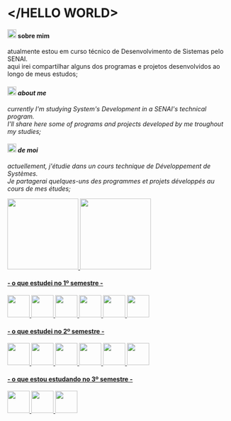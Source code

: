 # </HELLO WORLD>

<h4><img src="https://cdn-icons-png.flaticon.com/128/197/197386.png" height="20px" width="20px">  sobre mim  </h4>
atualmente estou em curso técnico de Desenvolvimento de Sistemas pelo SENAI.<br>
aqui irei compartilhar alguns dos programas e projetos desenvolvidos ao longo
de meus estudos;

<i><h4><img src="https://cdn-icons-png.flaticon.com/128/197/197484.png" height="20px" width="20px">  about me   </h4>
currently I'm studying System's Development in a SENAI's technical program.<br>
I'll share here some of programs and projects developed by me troughout my studies;</i>

<i><h4><img src="https://cdn-icons-png.flaticon.com/128/197/197560.png" height="20px" width="20px">  de moi   </h4>
actuellement, j'étudie dans un cours technique de Développement de Systèmes.<br>
Je partagerai quelques-uns des programmes et projets développés au cours de mes études;</i>


<div>
<a href="https://github.com/o-Drive">
<img height="160em" src="https://github-readme-stats.vercel.app/api?username=o-Drive&amp;show_icons=true&amp;theme=gotham&amp;include_all_commits=true&amp;count_private=true">
<img height="160em" src="https://github-readme-stats.vercel.app/api/top-langs/?username=o-Drive&amp;layout=compact&amp;langs_count=7&amp;theme=gotham">
</div>
  
<h4>- o que estudei no 1º semestre -</h4>
<div>
  <img src="https://cdn.jsdelivr.net/gh/devicons/devicon/icons/python/python-original-wordmark.svg" height=50px width=50px/>
  <img src="https://cdn.jsdelivr.net/gh/devicons/devicon/icons/html5/html5-plain-wordmark.svg" height=50px width=50px/>
  <img src="https://cdn.jsdelivr.net/gh/devicons/devicon/icons/css3/css3-plain-wordmark.svg" height=50px width=50px/>
  <img src="https://cdn.jsdelivr.net/gh/devicons/devicon/icons/bootstrap/bootstrap-plain.svg" height=50px width=50px/>   
  <img src="https://cdn.jsdelivr.net/gh/devicons/devicon/icons/figma/figma-original.svg" height=50px width=50px/>
  <img src="https://cdn.jsdelivr.net/gh/devicons/devicon/icons/sqlite/sqlite-original.svg" height=50px width=50px/>
</div>

<h4>- o que estudei no 2º semestre -</h4>
<div>
  <img src="https://cdn.jsdelivr.net/gh/devicons/devicon/icons/java/java-original.svg" height=50px width=50px/>
  <img src="https://cdn.jsdelivr.net/gh/devicons/devicon/icons/html5/html5-plain-wordmark.svg" height=50px width=50px/>
  <img src="https://cdn.jsdelivr.net/gh/devicons/devicon/icons/css3/css3-plain-wordmark.svg" height=50px width=50px/>
  <img src="https://cdn.jsdelivr.net/gh/devicons/devicon/icons/javascript/javascript-plain.svg" height=50px width=50px/>
  <img src="https://cdn.jsdelivr.net/gh/devicons/devicon/icons/git/git-original.svg" height=50px width=50px/>
  <img src="https://cdn.jsdelivr.net/gh/devicons/devicon/icons/mysql/mysql-original.svg" height=50px width=50px/>
</div>

<h4>- o que estou estudando no 3º semestre -</h4>
<div>
  <img src="https://cdn.jsdelivr.net/gh/devicons/devicon/icons/html5/html5-plain-wordmark.svg" height=50px width=50px/>
  <img src="https://cdn.jsdelivr.net/gh/devicons/devicon/icons/css3/css3-plain-wordmark.svg" height=50px width=50px/>
  <img src="https://cdn.jsdelivr.net/gh/devicons/devicon/icons/javascript/javascript-plain.svg" height=50px width=50px/>
</div>
